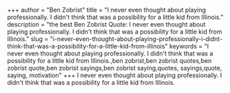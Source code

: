 +++
author = "Ben Zobrist"
title = "I never even thought about playing professionally. I didn't think that was a possibility for a little kid from Illinois."
description = "the best Ben Zobrist Quote: I never even thought about playing professionally. I didn't think that was a possibility for a little kid from Illinois."
slug = "i-never-even-thought-about-playing-professionally-i-didnt-think-that-was-a-possibility-for-a-little-kid-from-illinois"
keywords = "I never even thought about playing professionally. I didn't think that was a possibility for a little kid from Illinois.,ben zobrist,ben zobrist quotes,ben zobrist quote,ben zobrist sayings,ben zobrist saying,quotes, sayings,quote, saying, motivation"
+++
I never even thought about playing professionally. I didn't think that was a possibility for a little kid from Illinois.
